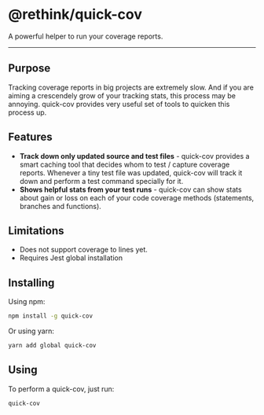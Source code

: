# @rethink/quick-cov

A powerful helper to run your coverage reports.

---

## Purpose

Tracking coverage reports in big projects are extremely slow. And if you are aiming a crescendely grow of your tracking stats, this process may be annoying. quick-cov provides very useful set of tools to quicken this process up.

## Features

-   **Track down only updated source and test files** - quick-cov provides a smart caching tool that decides whom to test / capture coverage reports. Whenever a tiny test file was updated, quick-cov will track it down and perform a test command specially for it.
-   **Shows helpful stats from your test runs** - quick-cov can show stats about gain or loss on each of your code coverage methods (statements, branches and functions).

## Limitations

-   Does not support coverage to lines yet.
-   Requires Jest global installation

## Installing

Using npm:

```bash
npm install -g quick-cov
```

Or using yarn:

```bash
yarn add global quick-cov
```

## Using

To perform a quick-cov, just run:

```bash
quick-cov
```
